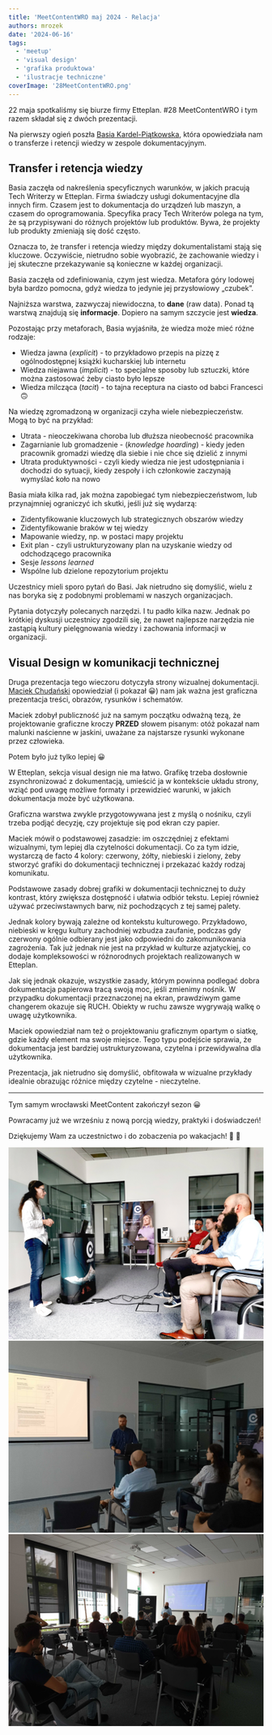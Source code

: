 ```yaml
---
title: 'MeetContentWRO maj 2024 - Relacja'
authors: mrozek
date: '2024-06-16'
tags:
  - 'meetup'
  - 'visual design'
  - 'grafika produktowa'
  - 'ilustracje techniczne'
coverImage: '28MeetContentWRO.png'
---
```



22 maja spotkaliśmy się biurze firmy Etteplan.  #28 MeetContentWRO i tym razem składał się z dwóch prezentacji. 

Na pierwszy ogień poszła [Basia Kardel-Piątkowska](https://www.linkedin.com/in/barbara-kardel-piatkowska/), która opowiedziała nam o transferze i retencji wiedzy w zespole dokumentacyjnym. 

<!--truncate-->

## Transfer i retencja wiedzy

Basia zaczęła od nakreślenia specyficznych warunków, w jakich pracują Tech Writerzy w Etteplan. Firma świadczy usługi dokumentacyjne dla innych firm. Czasem jest to dokumentacja do urządzeń lub maszyn, a czasem do oprogramowania. Specyfika pracy Tech Writerów polega na tym, że są przypisywani do różnych projektów lub produktów. Bywa, że projekty lub produkty zmieniają się dość często. 

Oznacza to, że transfer i retencja wiedzy między dokumentalistami stają się kluczowe. Oczywiście, nietrudno sobie wyobrazić, że zachowanie wiedzy i jej skuteczne przekazywanie są konieczne w każdej organizacji. 

Basia zaczęła od zdefiniowania, czym jest wiedza. Metafora góry lodowej była bardzo pomocna, gdyż wiedza to jedynie jej przysłowiowy „czubek”. 

Najniższa warstwa, zazwyczaj niewidoczna, to **dane** (raw data). Ponad tą warstwą znajdują się **informacje**. Dopiero na samym szczycie jest **wiedza**.

Pozostając przy metaforach, Basia wyjaśniła, że wiedza może mieć różne rodzaje:

* Wiedza jawna (*explicit*) - to przykładowo przepis na pizzę z ogólnodostępnej książki kucharskiej lub internetu
* Wiedza niejawna (*implicit*) - to specjalne sposoby lub sztuczki, które można zastosować żeby ciasto było lepsze
* Wiedza milcząca (*tacit*) -  to tajna receptura na ciasto od babci Francesci 🙃

Na wiedzę zgromadzoną w organizacji czyha wiele niebezpieczeństw. Mogą to być na przykład:

* Utrata - nieoczekiwana choroba lub dłuższa nieobecność pracownika
* Zagarnianie lub gromadzenie - (*knowledge hoarding*) - kiedy jeden pracownik gromadzi wiedzę dla siebie i nie chce się dzielić z innymi
* Utrata produktywności - czyli kiedy wiedza nie jest udostępniania i dochodzi do sytuacji, kiedy zespoły i ich członkowie zaczynają wymyślać koło na nowo

Basia miała kilka rad, jak można zapobiegać tym niebezpieczeństwom, lub przynajmniej ograniczyć ich skutki, jeśli już się wydarzą:  

* Zidentyfikowanie kluczowych lub strategicznych obszarów wiedzy
* Zidentyfikowanie braków w tej wiedzy
* Mapowanie wiedzy, np. w postaci mapy projektu
* Exit plan - czyli ustrukturyzowany plan na uzyskanie wiedzy od odchodzącego pracownika
* Sesje *lessons learned*
* Wspólne lub dzielone repozytorium projektu

Uczestnicy mieli sporo pytań do Basi. Jak nietrudno się domyślić, wielu z nas boryka się z podobnymi problemami w naszych organizacjach. 

Pytania dotyczyły polecanych narzędzi. I tu padło kilka nazw. Jednak po krótkiej dyskusji uczestnicy zgodzili się, że nawet najlepsze narzędzia nie zastąpią kultury pielęgnowania wiedzy i zachowania informacji w organizacji.

## Visual Design w komunikacji technicznej

Druga prezentacja tego wieczoru dotyczyła strony wizualnej dokumentacji. [Maciek Chudański](https://www.linkedin.com/in/maciekchudanski/) opowiedział (i pokazał 😀) nam jak ważna jest graficzna prezentacja treści, obrazów, rysunków i schematów. 

Maciek zdobył publiczność już na samym początku odważną tezą, że projektowanie graficzne kroczy **PRZED** słowem pisanym: otóż pokazał nam malunki naścienne w jaskini, uważane za najstarsze rysunki wykonane przez człowieka. 

Potem było już tylko lepiej 😀

W Etteplan, sekcja visual design nie ma łatwo. Grafikę trzeba dosłownie zsynchronizować z dokumentacją, umieścić ja w kontekście układu strony, wziąć pod uwagę możliwe formaty i przewidzieć warunki, w jakich dokumentacja może być użytkowana.

Graficzna warstwa zwykle przygotowywana jest z myślą o nośniku, czyli trzeba podjąć decyzję, czy projektuje się pod ekran czy papier.

Maciek mówił o podstawowej zasadzie: im oszczędniej z efektami wizualnymi, tym lepiej dla czytelności dokumentacji. Co za tym idzie, wystarczą de facto 4 kolory: czerwony, żółty, niebieski i zielony, żeby stworzyć grafiki do dokumentacji technicznej i przekazać każdy rodzaj komunikatu. 

Podstawowe zasady dobrej grafiki w dokumentacji technicznej to duży kontrast, który zwiększa dostępność i ułatwia odbiór tekstu. 
Lepiej również używać przeciwstawnych barw, niż pochodzących z tej samej palety.

Jednak kolory bywają zależne od kontekstu kulturowego. Przykładowo, niebieski w kręgu kultury zachodniej wzbudza zaufanie, podczas gdy czerwony ogólnie odbierany jest jako odpowiedni do zakomunikowania zagrożenia. Tak już jednak nie jest na przykład w kulturze azjatyckiej, co dodaje kompleksowości w różnorodnych projektach realizowanych w Etteplan.

Jak się jednak okazuje, wszystkie zasady, którym powinna podlegać dobra dokumentacja papierowa tracą swoją moc, jeśli zmienimy nośnik. 
W przypadku dokumentacji przeznaczonej na ekran, prawdziwym game changerem okazuje się RUCH. Obiekty w ruchu zawsze wygrywają walkę o uwagę użytkownika. 

Maciek opowiedział nam też o projektowaniu graficznym opartym o siatkę, gdzie każdy element ma swoje miejsce. Tego typu podejście sprawia, że dokumentacja jest bardziej ustrukturyzowana, czytelna i przewidywalna dla użytkownika. 

Prezentacja, jak nietrudno się domyślić, obfitowała w wizualne przykłady idealnie obrazując różnice między czytelne - nieczytelne. 

****

Tym samym wrocławski MeetContent zakończył sezon 😀

Powracamy już we wrześniu z nową porcją wiedzy, praktyki i doświadczeń! 

Dziękujemy Wam za uczestnictwo i do zobaczenia po wakacjach! 🌴 👋

![](images/ette1.jpg) ![](images/ette2.jpg) ![](images/ette3.jpg)







